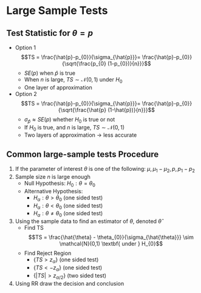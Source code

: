 # Large Sample Tests

## Test Statistic for $\theta = p$
* Option 1
    $$TS = \frac{\hat{p}-p_{0}}{\sigma_{\hat{p}}}= \frac{\hat{p}-p_{0}}{\sqrt{\frac{p_{0} (1-p_{0})}{n}}}$$
    * $SE(p)$ when $\hat{p}$ is true
    * When $n$ is large, $TS \sim \mathcal{N}(0,1)$ under $H_{0}$
    * One layer of approximation
* Option 2
    $$TS = \frac{\hat{p}-p_{0}}{\sigma_{\hat{p}}}= \frac{\hat{p}-p_{0}}{\sqrt{\frac{\hat{p} (1-\hat{p})}{n}}}$$
    * $\sigma_{\hat{p}} \approx SE(p)$ whether $H_{0}$ is true or not 
    * If $H_{0}$ is true, and $n$ is large, $TS \sim \mathcal{N}(0,1)$
    * Two layers of approximation $\rightarrow$ less accurate

## Common large-sample tests Procedure
1. If the parameter of interest $\theta$ is one of the following: $\mu, \mu_{1} -\mu_{2}, p, p_{1} - p_{2}$
2. Sample size $n$ is large enough
    * Null Hypothesis: $H_{0}: \theta = \theta_{0}$
    * Alternative Hypothesis:
        * $H_{\alpha}: \theta > \theta_{0}$ (one sided test)
        * $H_{\alpha}: \theta < \theta_{0}$ (one sided test)
        * $H_{\alpha}: \theta \neq \theta_{0}$ (one sided test)
3. Using the sample data to find an estimator of $\theta$, denoted $\hat{\theta}$
    * Find TS
    $$TS = \frac{\hat{\theta} - \theta_{0}}{\sigma_{\hat{\theta}}} \sim \mathcal{N}(0,1) \textbf{ under } H_{0}$$
    * Find Reject Region
        * $\{ TS > z_{\alpha} \}$ (one sided test)
        * $\{ TS < -z_{\alpha} \}$ (one sided test)
        * $\{ |TS| > z_{\alpha/2} \}$ (two sided test)
4. Using RR draw the decision and conclusion
